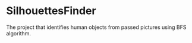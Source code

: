 # SilhouettesFinder
The project that identifies human objects from passed pictures using BFS algorithm. 
